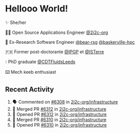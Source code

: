 # Hellooo World!

✨ She/her

👩‍💻 Open Source Applications Engineer [@2i2c-org](https://2i2c.org/)

🐻 Ex-Research Software Engineer [@bear-rsg](https://github.com/bear-rsg) [@baskerville-hpc](https://github.com/baskerville-hpc) 

🇫🇷 Former post-doctorante [@IPGP](https://github.com/IPGP) et [@ISTerre](https://www.isterre.fr/) 

💧 PhD graduate [@CDTFluidsLeeds](https://fluid-dynamics.leeds.ac.uk/) 

⌨️ Mech keeb enthusiast 

## Recent Activity 

<!--START_SECTION:activity-->
1. 🗣 Commented on [#6308](https://github.com/2i2c-org/infrastructure/issues/6308#issuecomment-3031740699) in [2i2c-org/infrastructure](https://github.com/2i2c-org/infrastructure)
2. 🎉 Merged PR [#6312](https://github.com/2i2c-org/infrastructure/pull/6312) in [2i2c-org/infrastructure](https://github.com/2i2c-org/infrastructure)
3. 💪 Opened PR [#6312](https://github.com/2i2c-org/infrastructure/pull/6312) in [2i2c-org/infrastructure](https://github.com/2i2c-org/infrastructure)
4. 🎉 Merged PR [#6310](https://github.com/2i2c-org/infrastructure/pull/6310) in [2i2c-org/infrastructure](https://github.com/2i2c-org/infrastructure)
5. 💪 Opened PR [#6310](https://github.com/2i2c-org/infrastructure/pull/6310) in [2i2c-org/infrastructure](https://github.com/2i2c-org/infrastructure)
<!--END_SECTION:activity-->
